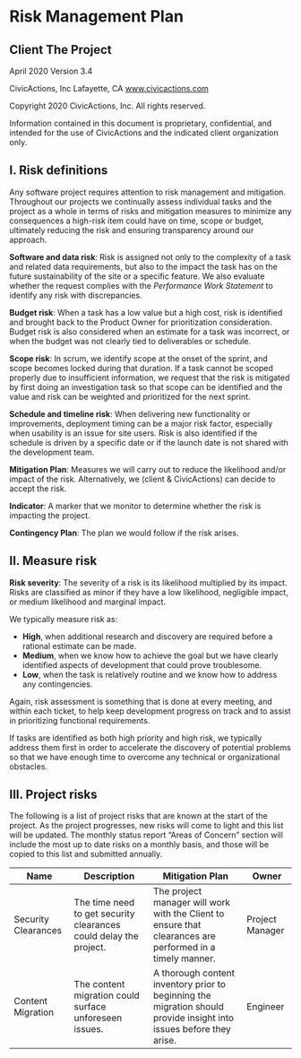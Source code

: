 # Risk Management Plan

## Client The Project

April 2020
Version 3.4

CivicActions, Inc
Lafayette, CA
www.civicactions.com

Copyright 2020 CivicActions, Inc.
All rights reserved.

Information contained in this document is proprietary,
confidential, and intended for the use of CivicActions
and the indicated client organization only.

## I. Risk definitions

Any software project requires attention to risk management and mitigation. Throughout our projects we continually assess individual tasks and the project as a whole in terms of risks and mitigation measures to minimize any consequences a high-risk item could have on time, scope or budget, ultimately reducing the risk and ensuring transparency around our approach.

**Software and data risk**: Risk is assigned not only to the complexity of a task and related data requirements, but also to the impact the task has on the future sustainability of the site or a specific feature. We also evaluate whether the request complies with the _Performance Work Statement_ to identify any risk with discrepancies.

**Budget risk**: When a task has a low value but a high cost, risk is identified and brought back to the Product Owner for prioritization consideration. Budget risk is also considered when an estimate for a task was incorrect, or when the budget was not clearly tied to deliverables or schedule.

**Scope risk**: In scrum, we identify scope at the onset of the sprint, and scope becomes locked during that duration. If a task cannot be scoped properly due to insufficient information, we request that the risk is mitigated by first doing an investigation task so that scope can be identified and the value and risk can be weighted and prioritized for the next sprint.

**Schedule and timeline risk**: When delivering new functionality or improvements, deployment timing can be a major risk factor, especially when usability is an issue for site users. Risk is also identified if the schedule is driven by a specific date or if the launch date is not shared with the development team.

**Mitigation Plan**: Measures we will carry out to reduce the likelihood and/or impact of the risk. Alternatively, we (client & CivicActions) can decide to accept the risk.

**Indicator**: A marker that we monitor to determine whether the risk is impacting the project.

**Contingency Plan**: The plan we would follow if the risk arises.

## II. Measure risk

**Risk severity**: The severity of a risk is its likelihood multiplied by its impact. Risks are classified as minor if they have a low likelihood, negligible impact, or medium likelihood and marginal impact.

We typically measure risk as:

- **High**, when additional research and discovery are required before a rational estimate can be made.
- **Medium**, when we know how to achieve the goal but we have clearly identified aspects of development that could prove troublesome.
- **Low**, when the task is relatively routine and we know how to address any contingencies.

Again, risk assessment is something that is done at every meeting, and within each ticket, to help keep development progress on track and to assist in prioritizing functional requirements.

If tasks are identified as both high priority and high risk, we typically address them first in order to accelerate the discovery of potential problems so that we have enough time to overcome any technical or organizational obstacles.

## III. Project risks

The following is a list of project risks that are known at the start of the project. As the project progresses, new risks will come to light and this list will be updated. The monthly status report “Areas of Concern” section will include the most up to date risks on a monthly basis, and those will be copied to this list and submitted annually.

| Name | Description | Mitigation Plan | Owner |
|---|---|---|---|
| Security Clearances | The time need to get security clearances could delay the project. | The project manager will work with the Client to ensure that clearances are performed in a timely manner. | Project Manager |
| Content Migration | The content migration could surface unforeseen issues. | A thorough content inventory prior to beginning the migration should provide insight into issues before they arise. | Engineer |

